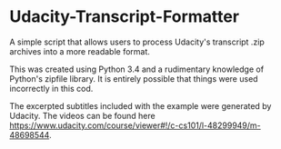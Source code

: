 # Udacity-Transcript-Formatter
A simple script that allows users to process Udacity's transcript .zip archives into a more readable format.

This was created using Python 3.4 and a rudimentary knowledge of Python's zipfile library.  It is entirely possible that things were used incorrectly in this cod.

The excerpted subtitles included with the example were generated by Udacity.  The videos can be found here https://www.udacity.com/course/viewer#!/c-cs101/l-48299949/m-48698544.  
